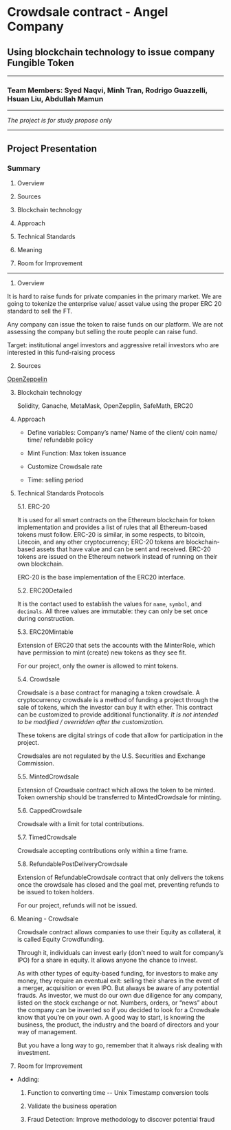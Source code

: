 # Crowdsale contract - Angel Company

## Using blockchain technology to issue company Fungible Token

---

### Team Members: Syed Naqvi, Minh Tran, Rodrigo Guazzelli, Hsuan Liu, Abdullah Mamun

---

*The project is for study propose only*

---

## Project Presentation

### Summary

1. Overview

2. Sources

3. Blockchain technology

4. Approach

5. Technical Standards

6. Meaning

7. Room for Improvement

---

1. Overview

It is hard to raise funds for private companies in the primary market. We are going to tokenize the enterprise value/ asset value using the proper ERC 20 standard to sell the FT.

Any company can issue the token to raise funds on our platform. We are not assessing the company but selling the route people can raise fund.

Target: institutional angel investors and aggressive retail investors who are interested in this fund-raising process


2. Sources

[OpenZeppelin](https://docs.openzeppelin.com/contracts/2.x/api/crowdsale)

3. Blockchain technology
    
    Solidity, Ganache, MetaMask, OpenZepplin, SafeMath, ERC20

4. Approach

    * Define variables: Company’s name/ Name of the client/ coin name/ time/ refundable policy

    * Mint Function: Max token issuance

    * Customize Crowdsale rate

    * Time: selling period
 
5. Technical Standards Protocols

    5.1. ERC-20 

    It is used for all smart contracts on the Ethereum blockchain for token implementation and provides a list of rules that all Ethereum-based tokens must follow. ERC-20 is similar, in some respects, to bitcoin, Litecoin, and any other cryptocurrency; ERC-20 tokens are blockchain-based assets that have value and can be sent and received. ERC-20 tokens are issued on the Ethereum network instead of running on their own blockchain.

    ERC-20 is the base implementation of the ERC20 interface.

    5.2. ERC20Detailed

    It is the contact used to establish the values for `name`, `symbol`, and `decimals`. All three values are immutable: they can only be set once during construction.

    5.3. ERC20Mintable

    Extension of ERC20 that sets the accounts with the MinterRole, which have permission to mint (create) new tokens as they see fit.

    For our project, only the owner is allowed to mint tokens.


    5.4. Crowdsale

    Crowdsale is a base contract for managing a token crowdsale. A cryptocurrency crowdsale is a method of funding a project through the sale of tokens, which the investor can buy it with ether. This contract can be customized to provide additional functionality. *It is not intended to be modified / overridden after the customization.*  

    These tokens are digital strings of code that allow for participation in the project. 

    Crowdsales are not regulated by the U.S. Securities and Exchange Commission.

    5.5. MintedCrowdsale

    Extension of Crowdsale contract which allows the token to be minted. Token ownership should be transferred to MintedCrowdsale for minting.

    5.6. CappedCrowdsale

    Crowdsale with a limit for total contributions.

    5.7. TimedCrowdsale

    Crowdsale accepting contributions only within a time frame.

    5.8. RefundablePostDeliveryCrowdsale

    Extension of RefundableCrowdsale contract that only delivers the tokens once the crowdsale has closed and the goal met, preventing refunds to be issued to token holders.

    For our project, refunds will not be issued.

6. Meaning - Crowdsale

    Crowdsale contract allows companies to use their Equity as collateral, it is called Equity Crowdfunding.

    Through it, individuals can invest early (don’t need to wait for company’s IPO) for a share in equity. It allows anyone the chance to invest.
 
    As with other types of equity-based funding, for investors to make any money, they require an eventual exit: selling their shares in the event of a merger, acquisition or even IPO. But always be aware of any potential frauds. As investor, we must do our own due diligence for any company, listed on the stock exchange or not. Numbers, orders, or “news” about the company can be invented so if you decided to look for a Crowdsale know that you’re on your own. A good way to start, is knowing the business, the product, the industry and the board of directors and your way of management. 

    But you have a long way to go, remember that it always risk dealing with investment.


7. Room for Improvement

* Adding:
	1. Function to converting time -- Unix Timestamp conversion tools 

	2. Validate the business operation 
	
	3. Fraud Detection: Improve methodology to discover potential fraud

